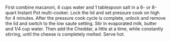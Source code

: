 First combine macaroni, 4 cups water and 1 tablespoon salt in a 6- or 8-quart Instant Pot multi-cooker. Lock the lid and set pressure cook on high for 4 minutes. After the pressure cook cycle is complete, unlock and remove the lid and switch to the low saute setting. Stir in evaporated milk, butter and 1/4 cup water. Then add the Cheddar, a little at a time, while constantly stirring, until the cheese is completely melted. Serve hot.